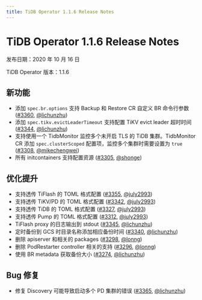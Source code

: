 ```yaml
---
title: TiDB Operator 1.1.6 Release Notes
---
```


# TiDB Operator 1.1.6 Release Notes

发布日期：2020 年 10 月 16 日

TiDB Operator 版本：1.1.6

## 新功能

- 添加 `spec.br.options` 支持 Backup 和 Restore CR 自定义 BR 命令行参数 ([#3360](https://github.com/pingcap/tidb-operator/pull/3360), [@lichunzhu](https://github.com/lichunzhu))
- 添加 `spec.tikv.evictLeaderTimeout` 支持配置 TiKV evict leader 超时时间 ([#3344](https://github.com/pingcap/tidb-operator/pull/3344), [@lichunzhu](https://github.com/lichunzhu))
- 支持使用一个 TidbMonitor 监控多个未开启 TLS 的 TiDB 集群。TidbMonitor CR 添加 `spec.clusterScoped` 配置项，监控多个集群时需要设置为 `true` ([#3308](https://github.com/pingcap/tidb-operator/pull/3308), [@mikechengwei](https://github.com/mikechengwei))
- 所有 initcontainers 支持配置资源 ([#3305](https://github.com/pingcap/tidb-operator/pull/3305), [@shonge](https://github.com/shonge))

## 优化提升

- 支持透传 TiFlash 的 TOML 格式配置 ([#3355](https://github.com/pingcap/tidb-operator/pull/3355), [@july2993](https://github.com/july2993))
- 支持透传 TiKV/PD 的 TOML 格式配置 ([#3342](https://github.com/pingcap/tidb-operator/pull/3342), [@july2993](https://github.com/july2993))
- 支持透传 TiDB 的 TOML 格式配置 ([#3327](https://github.com/pingcap/tidb-operator/pull/3327), [@july2993](https://github.com/july2993))
- 支持透传 Pump 的 TOML 格式配置 ([#3312](https://github.com/pingcap/tidb-operator/pull/3312), [@july2993](https://github.com/july2993))
- TiFlash proxy 的日志输出到 stdout ([#3345](https://github.com/pingcap/tidb-operator/pull/3345), [@lichunzhu](https://github.com/lichunzhu))
- 定时备份到 GCS 时目录名称添加相应备份时间  ([#3340](https://github.com/pingcap/tidb-operator/pull/3340), [@lichunzhu](https://github.com/lichunzhu))
- 删除 apiserver 和相关的 packages ([#3298](https://github.com/pingcap/tidb-operator/pull/3298), [@lonng](https://github.com/lonng))
- 删除 PodRestarter controller 相关的支持 ([#3296](https://github.com/pingcap/tidb-operator/pull/3296), [@lonng](https://github.com/lonng))
- 使用 BR metadata 获取备份大小 ([#3274](https://github.com/pingcap/tidb-operator/pull/3274), [@lichunzhu](https://github.com/lichunzhu))

## Bug 修复

- 修复 Discovery 可能导致启动多个 PD 集群的错误 ([#3365](https://github.com/pingcap/tidb-operator/pull/3365), [@lichunzhu](https://github.com/lichunzhu))
